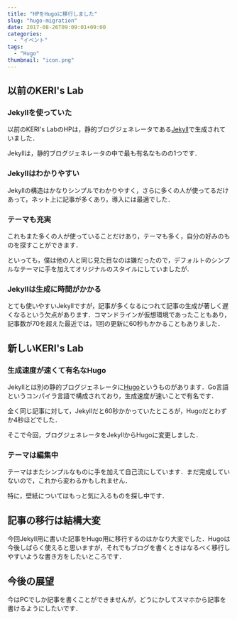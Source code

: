 ```yaml
---
title: "HPをHugoに移行しました"
slug: "hugo-migration"
date: 2017-08-26T09:09:01+09:00
categories:
  - "イベント"
tags:
  - "Hugo"
thumbnail: "icon.png"
---
```


## 以前のKERI's Lab

### Jekyllを使っていた

以前のKERI's LabのHPは，静的ブログジェネレータである[Jekyll](https://jekyllrb-ja.github.io://jekyllrb-ja.github.io/)で生成されていました．

Jekyllは，静的ブログジェネレータの中で最も有名なものの1つです．

<!--more-->

### Jekyllはわかりやすい

Jekyllの構造はかなりシンプルでわかりやすく，さらに多くの人が使ってるだけあって，ネット上に記事が多くあり，導入には最適でした．

### テーマも充実

これもまた多くの人が使っていることだけあり，テーマも多く，自分の好みのものを探すことができます．

といっても，僕は他の人と同じ見た目なのは嫌だったので，デフォルトのシンプルなテーマに手を加えてオリジナルのスタイルにしていましたが．

### Jekyllは生成に時間がかかる

とても使いやすいJekyllですが，記事が多くなるにつれて記事の生成が著しく遅くなるという欠点があります．コマンドラインが仮想環境であったこともあり，記事数が70を超えた最近では，1回の更新に60秒もかかることもありました．

## 新しいKERI's Lab

### 生成速度が速くて有名なHugo

Jekyllとは別の静的ブログジェネレータに[Hugo](https://gohugo.io://gohugo.io/)というものがあります．Go言語というコンパイラ言語で構成されており，生成速度が速いことで有名です．

全く同じ記事に対して，Jekyllだと60秒かかっていたところが，Hugoだとわずか4秒ほどでした．

そこで今回，ブログジェネレータをJekyllからHugoに変更しました．

### テーマは編集中

テーマはまたシンプルなものに手を加えて自己流にしています．まだ完成していないので，これから変わるかもしれません．

特に，壁紙についてはもっと気に入るものを探し中です．

## 記事の移行は結構大変

今回Jekyll用に書いた記事をHugo用に移行するのはかなり大変でした．Hugoは今後しばらく使えると思いますが，それでもブログを書くときはなるべく移行しやすいような書き方をしたいところです．

## 今後の展望

今はPCでしか記事を書くことができませんが，どうにかしてスマホから記事を書けるようにしたいです．

